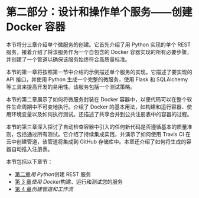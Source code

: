 # 第二部分：设计和操作单个服务——创建 Docker 容器

本节将分三章介绍单个微服务的创建。它首先介绍了用 Python 实现的单个 REST 服务，接着介绍了将该服务作为一个自包含的 Docker 容器实现的所有必要步骤，并创建了一个管道以确保该服务始终符合高质量标准。

本节的第一章将按照第一节中介绍的示例描述单个服务的实现。它描述了要实现的 API 接口，并使用 Python 生成一个完整的微服务，使用 Flask 和 SQLAlchemy 等工具来提高开发的易用性。该服务包括一个测试策略。

本节的第二章展示了如何将微服务封装在 Docker 容器中，以便代码可以在整个软件生命周期中不可变地执行。介绍了 Docker 的基本用法，如构建和运行容器、使用环境变量以及如何执行测试。还描述了共享合并到公共注册表中的容器的过程。

本节的第三章深入探讨了自动检查容器中引入的任何新代码是否遵循基本的质量准则，包括通过所有测试。它介绍了持续集成实践，并演示了如何使用 Travis CI 在云中创建管道，该管道将集成到 GitHub 存储库中。本章还介绍了如何将生成的容器自动推入注册表。

本节包括以下章节：

*   [第二章](02.html)*用 Python*创建 REST 服务
*   [第 3 章](03.html)*使用 Docker*构建、运行和测试您的服务
*   [第 4 章](04.html)*创建管道和工作流*